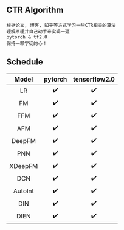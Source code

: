 ## CTR Algorithm

    根据论文, 博客, 知乎等方式学习一些CTR相关的算法
    理解原理并自己动手来实现一遍
    pytorch & tf2.0
    保持一颗学徒的心！
    


## Schedule

|  Model  | pytorch | tensorflow2.0 |
| :-----: | :-----: | :-----------: |
|   LR    |    :heavy_check_mark:     |        :heavy_check_mark:       |
|   FM    |     :heavy_check_mark:    |        :heavy_check_mark:       |
|   FFM   |      :heavy_check_mark:   |        :heavy_check_mark:       |
|   AFM   |     :heavy_check_mark:    |        :heavy_check_mark:       |
| DeepFM  |      :heavy_check_mark:   |        :heavy_check_mark:       |
|   PNN   |     :heavy_check_mark:    |          :heavy_check_mark:     |
| XDeepFM |      :heavy_check_mark:   |          :heavy_check_mark:     |
|   DCN   |      :heavy_check_mark:   |        :heavy_check_mark:     |
|   AutoInt   |      :heavy_check_mark:   |        :heavy_check_mark:     |
|   DIN   |      :heavy_check_mark:   |        :heavy_check_mark:     |
|   DIEN   |      :heavy_check_mark:   |        :heavy_check_mark:     |

